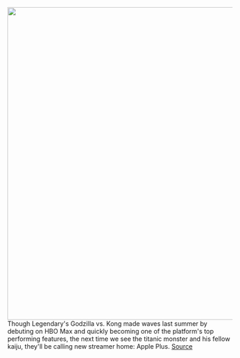 <img src='https://cdn.vox-cdn.com/thumbor/2LpRLpqDvwX9ijKoF6X4whvcT8g=/0x290:1773x1575/1200x800/filters:focal(692x489:974x771)/cdn.vox-cdn.com/uploads/chorus_image/image/70414304/hLCgtLL.0.jpeg' width='700px' /><br/>
Though Legendary's Godzilla vs. Kong made waves last summer by debuting on HBO Max and quickly becoming one of the platform's top performing features, the next time we see the titanic monster and his fellow kaiju, they'll be calling new streamer home: Apple Plus.
<a href='https://www.theverge.com/22893967/apple-tv-plus-godzilla-titans-monsterverse'> Source <a/>